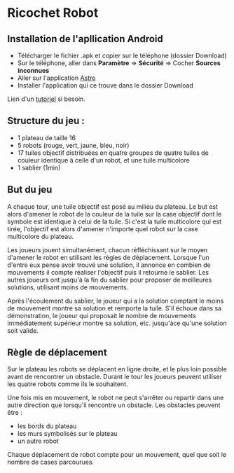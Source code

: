 Ricochet Robot
==============

Installation de l'apllication Android
---------------------

- Télécharger le fichier .apk et copier sur le téléphone (dossier Download)
- Sur le téléphone, aller dans __Paramètre__ => __Sécurité__ => Cocher __Sources inconnues__
- Aller sur l'application [Astro](https://play.google.com/store/apps/details?id=com.metago.astro&hl=fr) 
- Installer l'application qui ce trouve dans le dossier Download
    
Lien d'un [tutoriel](http://www.commentcamarche.net/faq/38861-android-installer-un-apk) si besoin.


Structure du jeu :
---------------------

- 1 plateau de taille 16
- 5 robots (rouge, vert, jaune, bleu, noir)
- 17 tuiles objectif distribuées en quatre groupes de quatre tuiles de couleur identique à celle d'un robot, et une tuile multicolore
- 1 sablier (1min)
    
But du jeu
---------------------


A chaque tour, une tuile objectif est posé au milieu du plateau. Le but est alors d'amener le robot de la couleur de la tuile sur la case objectif dont le symbole est identique à celui de la tuile. Si c'est la tuile multicolore qui est tirée, l'objectif est alors d'amener n'importe quel robot sur la case multicolore du plateau. 


Les joueurs jouent simultanément, chacun réfléchissant sur le moyen d'amener le robot en utilisant les règles de déplacement. Lorsque l'un d'entre eux pense avoir trouvé une solution, il annonce en combien de mouvements il compte réaliser l'objectif puis il retourne le sablier. Les autres joueurs ont jusqu'à la fin du sablier pour proposer de meilleures solutions, utilisant moins de mouvements.

Après l'écoulement du sablier, le joueur qui a la solution comptant le moins de mouvement montre sa solution et remporte la tuile. S'il échoue dans sa démonstration, le joueur qui proposait le nombre de mouvements immédiatement supérieur montre sa solution, etc. jusqu'àce qu'une solution soit valide.

    
Règle de déplacement
---------------------

Sur le plateau les robots se déplacent en ligne droite, et le plus loin possible avant de rencontrer un obstacle. Durant le tour les joueurs peuvent utiliser les quatre robots comme ils le souhaitent.

Une fois mis en mouvement, le robot ne peut s'arrêter ou repartir dans une autre direction que lorsqu'il rencontre un obstacle. Les obstacles peuvent être :

- les bords du plateau
- les murs symbolisés sur le plateau
- un autre robot

Chaque déplacement de robot compte pour un mouvement, quel que soit le nombre de cases parcourues.
